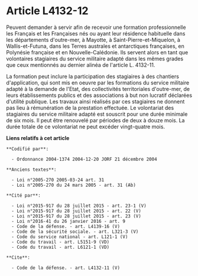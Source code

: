 # Article L4132-12

Peuvent demander à servir afin de recevoir une formation professionnelle les Français et les Françaises nés ou ayant leur
résidence habituelle dans les départements d'outre-mer, à Mayotte, à Saint-Pierre-et-Miquelon, à Wallis-et-Futuna, dans les
Terres australes et antarctiques françaises, en Polynésie française et en Nouvelle-Calédonie. Ils servent alors en tant que
volontaires stagiaires du service militaire adapté dans les mêmes grades que ceux mentionnés au dernier alinéa de l'article
L. 4132-11. 

La formation peut inclure la participation des stagiaires à des chantiers d'application, qui sont mis en oeuvre par les
formations du service militaire adapté à la demande de l'Etat, des collectivités territoriales d'outre-mer, de leurs
établissements publics et des associations à but non lucratif déclarées d'utilité publique. Les travaux ainsi réalisés par
ces stagiaires ne donnent pas lieu à rémunération de la prestation effectuée. Le volontariat des stagiaires du service
militaire adapté est souscrit pour une durée minimale de six mois. Il peut être renouvelé par périodes de deux à douze mois.
La durée totale de ce volontariat ne peut excéder vingt-quatre mois.

**Liens relatifs à cet article**

	**Codifié par**:

	  - Ordonnance 2004-1374 2004-12-20 JORF 21 décembre 2004

	**Anciens textes**:

	  - Loi n°2005-270 2005-03-24 art. 31
	  - Loi n°2005-270 du 24 mars 2005 - art. 31 (Ab)

	**Cité par**:

	  - Loi n°2015-917 du 28 juillet 2015 - art. 23-1 (V)
	  - Loi n°2015-917 du 28 juillet 2015 - art. 22 (V)
	  - Loi n°2015-917 du 28 juillet 2015 - art. 23 (V)
	  - Loi n°2016-41 du 26 janvier 2016 - art. 9
	  - Code de la défense. - art. L4139-16 (V)
	  - Code de la sécurité sociale. - art. L321-3 (V)
	  - Code du service national - art. L121-1 (V)
	  - Code du travail - art. L5151-9 (VD)
	  - Code du travail - art. L6121-1 (VD)

	**Cite**:

	  - Code de la défense. - art. L4132-11 (V)
